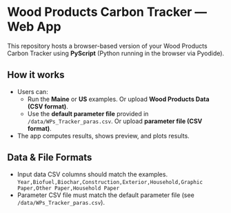 # Wood Products Carbon Tracker — Web App

This repository hosts a browser-based version of your Wood Products Carbon Tracker using **PyScript** (Python running in the browser via Pyodide).

## How it works
- Users can:
  - Run the **Maine** or **US** examples. Or upload **Wood Products Data (CSV format)**.
  - Use the **default parameter file** provided in `/data/WPs_Tracker_paras.csv`. Or upload **parameter file (CSV format)**.
- The app computes results, shows preview, and plots results.

## Data & File Formats
- Input data CSV columns should match the examples. 
  `Year,Biofuel,Biochar,Construction,Exterior,Household,Graphic Paper,Other Paper,Household Paper`
- Parameter CSV file must match the default parameter file (see `/data/WPs_Tracker_paras.csv`).
